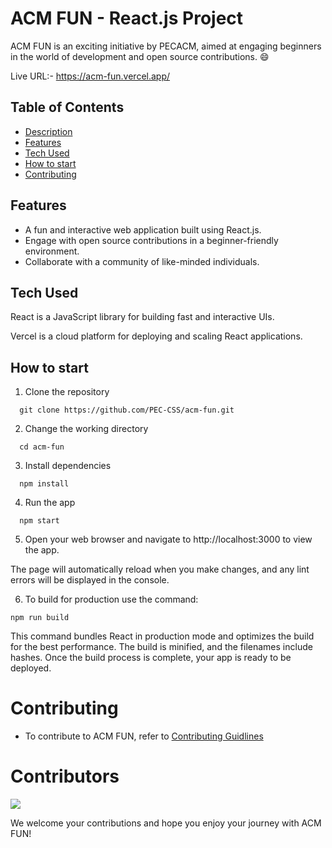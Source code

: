 # ACM FUN - React.js Project

ACM FUN is an exciting initiative by PECACM, aimed at engaging beginners in the world of development and open source contributions. 😄

Live URL:- https://acm-fun.vercel.app/

## Table of Contents

- [Description](#acm-fun---reactjs-project)
- [Features](#features)
- [Tech Used](#tech-used)
- [How to start](#how-to-start)
- [Contributing](#contributing)

## Features

- A fun and interactive web application built using React.js.
- Engage with open source contributions in a beginner-friendly environment.
- Collaborate with a community of like-minded individuals.

## Tech Used

React is a JavaScript library for building fast and interactive UIs.

Vercel is a cloud platform for deploying and scaling React applications.

## How to start

1. Clone the repository

```
  git clone https://github.com/PEC-CSS/acm-fun.git
```

2. Change the working directory

```
  cd acm-fun
```

3. Install dependencies

```
  npm install
```

4. Run the app

```
  npm start
```

5. Open your web browser and navigate to http://localhost:3000 to view the app.

The page will automatically reload when you make changes, and any lint errors will be displayed in the console.

6. To build for production use the command:

```
npm run build
```

This command bundles React in production mode and optimizes the build for the best performance. The build is minified, and the filenames include hashes. Once the build process is complete, your app is ready to be deployed.

# Contributing

- To contribute to ACM FUN, refer to [Contributing Guidlines](./Contributing.md)

# Contributors

<a href="https://github.com/PEC-CSS/acm-fun/graphs/contributors">
  <img src="https://contrib.rocks/image?repo=PEC-CSS/acm-fun" />
</a>

<br>

We welcome your contributions and hope you enjoy your journey with ACM FUN!
